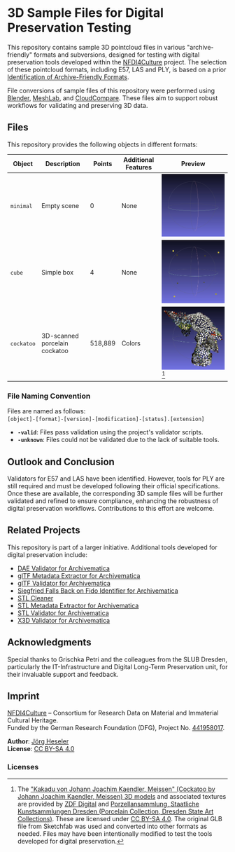 # 3D Sample Files for Digital Preservation Testing

This repository contains sample 3D pointcloud files in various "archive-friendly" formats and subversions, designed for testing with digital preservation tools developed within the [NFDI4Culture](https://nfdi4culture.de/) project. The selection of these pointcloud formats, including E57, LAS and PLY, is based on a prior [Identification of Archive-Friendly Formats](https://docs.google.com/spreadsheets/d/1c3EeDgJ2qWNWc35F35atYD4mgLkvk5tS7q632Ti-eDE/edit?gid=852170763#gid=852170763).

File conversions of sample files of this repository were performed using [Blender](https://www.blender.org/), [MeshLab](https://www.meshlab.net/), and [CloudCompare](https://www.danielgm.net/cc/). These files aim to support robust workflows for validating and preserving 3D data.

## Files

This repository provides the following objects in different formats:

| Object     | Description                   | Points  | Additional Features | Preview                             |
| ---------- | ----------------------------- | ------- | ------------------- | ----------------------------------- |
| `minimal`  | Empty scene                   | 0       | None                | ![](.github/media/minimal.jpg)      |
| `cube`     | Simple box                    | 4       | None                | ![](.github/media/cube.jpg)         |
| `cockatoo` | 3D-scanned porcelain cockatoo | 518,889 | Colors              | ![](.github/media/cockatoo.jpg)[^1] |

### File Naming Convention

Files are named as follows:  
`[object]-[format]-[version]-[modification]-[status].[extension]`

- **`-valid`**: Files pass validation using the project's validator scripts.
- **`-unknown`**: Files could not be validated due to the lack of suitable tools.

## Outlook and Conclusion

Validators for E57 and LAS have been identified. However, tools for PLY are still required and must be developed following their official specifications. Once these are available, the corresponding 3D sample files will be further validated and refined to ensure compliance, enhancing the robustness of digital preservation workflows. Contributions to this effort are welcome.

## Related Projects

This repository is part of a larger initiative. Additional tools developed for digital preservation include:

- [DAE Validator for Archivematica](https://github.com/JoergHeseler/dae-validator-for-archivematica)
- [glTF Metadata Extractor for Archivematica](https://github.com/JoergHeseler/gltf-metadata-extractor-for-archivematica)
- [glTF Validator for Archivematica](https://github.com/JoergHeseler/gltf-validator-for-archivematica)
- [Siegfried Falls Back on Fido Identifier for Archivematica](https://github.com/JoergHeseler/siegfried-falls-back-on-fido-identifier-for-archivematica)
- [STL Cleaner](https://github.com/JoergHeseler/stl-cleaner)
- [STL Metadata Extractor for Archivematica](https://github.com/JoergHeseler/stl-metadata-extractor-for-archivematica)
- [STL Validator for Archivematica](https://github.com/JoergHeseler/stl-validator-for-archivematica)
- [X3D Validator for Archivematica](https://github.com/JoergHeseler/x3d-validator-for-archivematica)

## Acknowledgments

Special thanks to Grischka Petri and the colleagues from the SLUB Dresden, particularly the IT-Infrastructure and Digital Long-Term Preservation unit, for their invaluable support and feedback.

## Imprint

[NFDI4Culture](https://nfdi4culture.de/) – Consortium for Research Data on Material and Immaterial Cultural Heritage.  
Funded by the German Research Foundation (DFG), Project No. [441958017](https://gepris.dfg.de/gepris/projekt/441958017).

**Author**: [Jörg Heseler](https://orcid.org/0000-0002-1497-627X)  
**License**: [CC BY-SA 4.0](https://creativecommons.org/licenses/by-sa/4.0/)

### Licenses

[^1]: The ["Kakadu von Johann Joachim Kaendler, Meissen" (Cockatoo by Johann Joachim Kaendler, Meissen) 3D models](https://sketchfab.com/3d-models/cockatoo-von-johann-joachim-kaendler-meissen-ddebac799fa14d389a6acc68f9cbfcdf) and associated textures are provided by [ZDF Digital](https://zdf.digital/) and [Porzellansammlung, Staatliche Kunstsammlungen Dresden (Porcelain Collection, Dresden State Art Collections)](https://www.skd.museum/). These are licensed under [CC BY-SA 4.0](https://creativecommons.org/licenses/by-sa/4.0/). The original GLB file from Sketchfab was used and converted into other formats as needed. Files may have been intentionally modified to test the tools developed for digital preservation.
